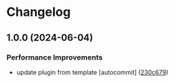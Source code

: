 # Changelog

## 1.0.0 (2024-06-04)


### Performance Improvements

* update plugin from template [autocommit] ([230c679](https://github.com/kc-workspace/asdf-pomerium/commit/230c67967686a82f159881e37f1a18443ea5fa3a))
